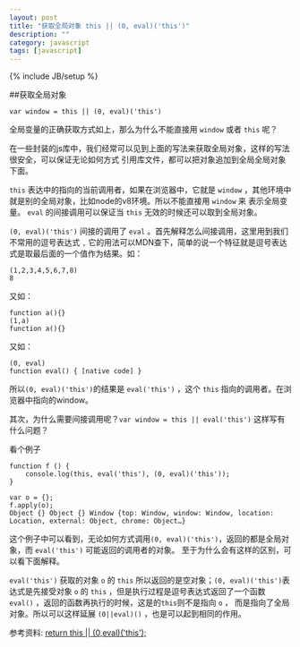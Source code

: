 ```yaml
---
layout: post
title: "获取全局对象 this || (0, eval)('this')"
description: ""
category: javascript
tags: [javascript]
---
```

{% include JB/setup %}

##获取全局对象 
	
	var window = this || (0, eval)('this')

全局变量的正确获取方式如上，那么为什么不能直接用 ```window``` 或者 ```this``` 呢？

在一些封装的js库中，我们经常可以见到上面的写法来获取全局对象，这样的写法很安全，可以保证无论如何方式
引用库文件，都可以把对象追加到全局全局对象下面。


```this```
表达中的指向的当前调用者，如果在浏览器中，它就是 ```window``` ，其他环境中就是别的全局对象，比如node的v8环境。所以不能直接用 ```window``` 来
表示全局变量。
```eval```
的间接调用可以保证当
```this```
无效的时候还可以取到全局对象。

```(0, eval)('this')``` 间接的调用了 ```eval``` 。首先解释怎么间接调用，这里用到我们不常用的逗号表达式 ```,```
它的用法可以MDN查下，简单的说一个特征就是逗号表达式是取最后面的一个值作为结果。如：

	(1,2,3,4,5,6,7,8)
	8

又如：

	function a(){}
	(1,a)
	function a(){}

又如：

	(0, eval)
	function eval() { [native code] }

所以```(0, eval)('this')```的结果是 ```eval('this')``` ，这个 ```this``` 指向的调用者。在浏览器中指向的window。

其次，为什么需要间接调用呢？```var window = this || eval('this')``` 这样写有什么问题？

看个例子

	function f () {
	    console.log(this, eval('this'), (0, eval)('this'));
	}

	var o = {};
	f.apply(o);
	Object {} Object {} Window {top: Window, window: Window, location: Location, external: Object, chrome: Object…} 

这个例子中可以看到，无论如何方式调用```(0, eval)('this')```，返回的都是全局对象，而 ```eval('this')``` 可能返回的调用者的对象。
至于为什么会有这样的区别，可以看下面解释。

 ```eval('this')``` 获取的对象  ```o``` 的 ```this``` 所以返回的是空对象；```(0, eval)('this')```表达式是先接受对象 ```o``` 的 ```this``` ，但是执行过程是逗号表达式返回了一个函数 ```eval()``` ，返回的函数再执行的时候，这是的```this```则不是指向 ```o``` ，
 而是指向了全局对象。所以可以这样延展 ```(0||eval)()``` ，也是可以起到相同的作用。

 参考资料:
 [return this || (0,eval)('this');](http://stackoverflow.com/questions/14119988/return-this-0-evalthis/14120023#14120023)


